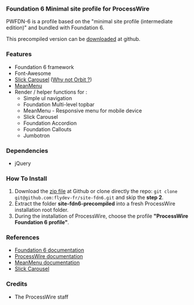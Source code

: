 ### Foundation 6 Minimal site profile for ProcessWire

PWFDN-6 is a profile based on the "minimal site profile (intermediate edition)" and bundled with Foundation 6.

This precompiled version can be [downloaded](https://github.com/flydev-fr/site-fdn6/archive/precompiled.zip) at github.


### Features
* Foundation 6 framework 
* Font-Awesome
* [Slick Carousel](http://kenwheeler.github.io/slick/) ([Why not Orbit ?](https://github.com/zurb/foundation-sites/issues/7815)) 
* [MeanMenu](http://www.meanthemes.com/plugins/meanmenu/)
* Render / helper functions for :
    * Simple ul navigation
    * Foundation Multi-level topbar
    * MeanMenu - Responsive menu for mobile device
    * Slick Carousel
    * Foundation Accordion
    * Foundation Callouts
    * Jumbotron 
    
### Dependencies
* jQuery


### How To Install
1. Download the [zip file](https://github.com/flydev-fr/site-fdn6/archive/precompiled.zip) at Github or clone directly the repo: ```git clone git@github.com:flydev-fr/site-fdn6.git``` and skip the **step 2**.
2. Extract the folder **site-fdn6-precompiled** into a fresh ProcessWire installation root folder.
3. During the installation of ProcessWire, choose the profile **"ProcessWire Foundation 6 profile"**.


### References
* [Foundation 6 documentation](http://foundation.zurb.com/sites/docs/)
* [ProcessWire documentation](https://processwire.com/docs/)
* [MeanMenu documentation](https://github.com/meanthemes/meanMenu)
* [Slick Carousel](http://kenwheeler.github.io/slick/)


### Credits
* The ProcessWire staff
